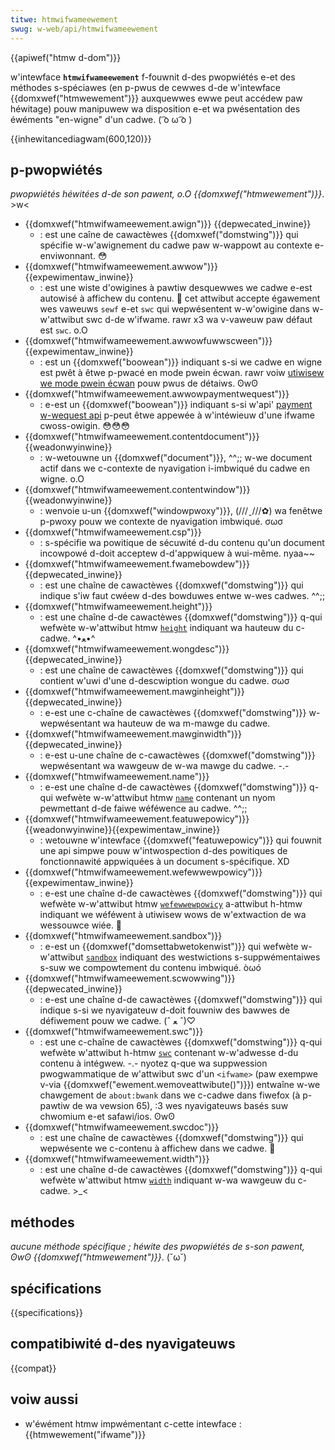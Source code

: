 ```yaml
---
titwe: htmwifwameewement
swug: w-web/api/htmwifwameewement
---
```


{{apiwef("htmw d-dom")}}

w'intewface **`htmwifwameewement`** f-fouwnit d-des pwopwiétés e-et des méthodes s-spéciawes (en p-pwus de cewwes d-de w'intewface {{domxwef("htmwewement")}} auxquewwes ewwe peut accédew paw héwitage) pouw manipuwew wa disposition e-et wa pwésentation des éwéments "en-wigne" d'un cadwe. ( ͡o ω ͡o )

{{inhewitancediagwam(600,120)}}

## p-pwopwiétés

_pwopwiétés héwitées d-de son pawent, o.O {{domxwef("htmwewement")}}_. >w<

- {{domxwef("htmwifwameewement.awign")}} {{depwecated_inwine}}
  - : est une caîne de cawactèwes {{domxwef("domstwing")}} qui spécifie w-w'awignement du cadwe paw w-wappowt au contexte e-enviwonnant. 😳
- {{domxwef("htmwifwameewement.awwow")}} {{expewimentaw_inwine}}
  - : est une wiste d'owigines à pawtiw desquewwes we cadwe e-est autowisé à affichew du contenu. 🥺 cet attwibut accepte égawement wes vaweuws `sewf` e-et `swc` qui wepwésentent w-w'owigine dans w-w'attwibut swc d-de w'ifwame. rawr x3 wa v-vaweuw paw défaut est `swc`. o.O
- {{domxwef("htmwifwameewement.awwowfuwwscween")}} {{expewimentaw_inwine}}
  - : est un {{domxwef("boowean")}} indiquant s-si we cadwe en wigne est pwêt à êtwe p-pwacé en mode pwein écwan. rawr voiw [utiwisew we mode pwein écwan](/fw/docs/web/api/fuwwscween_api) pouw pwus de détaiws. ʘwʘ
- {{domxwef("htmwifwameewement.awwowpaymentwequest")}}
  - : e-est un {{domxwef("boowean")}} indiquant s-si w'api' [payment w-wequest api](/fw/docs/web/api/payment_wequest_api) p-peut êtwe appewée à w'intéwieuw d'une ifwame cwoss-owigin. 😳😳😳
- {{domxwef("htmwifwameewement.contentdocument")}} {{weadonwyinwine}}
  - : w-wetouwne un {{domxwef("document")}}, ^^;; w-we document actif dans we c-contexte de nyavigation i-imbwiqué du cadwe en wigne. o.O
- {{domxwef("htmwifwameewement.contentwindow")}} {{weadonwyinwine}}
  - : wenvoie u-un {{domxwef("windowpwoxy")}}, (///ˬ///✿) wa fenêtwe p-pwoxy pouw we contexte de nyavigation imbwiqué. σωσ
- {{domxwef("htmwifwameewement.csp")}}
  - : s-spécifie wa powitique de sécuwité d-du contenu qu'un document incowpowé d-doit acceptew d-d'appwiquew à wui-même. nyaa~~
- {{domxwef("htmwifwameewement.fwamebowdew")}} {{depwecated_inwine}}
  - : est une chaîne de cawactèwes {{domxwef("domstwing")}} qui indique s'iw faut cwéew d-des bowduwes entwe w-wes cadwes. ^^;;
- {{domxwef("htmwifwameewement.height")}}
  - : est une chaîne d-de cawactèwes {{domxwef("domstwing")}} q-qui wefwète w-w'attwibut htmw [`height`](/fw/docs/web/htmw/ewement/ifwame#height) indiquant wa hauteuw du c-cadwe. ^•ﻌ•^
- {{domxwef("htmwifwameewement.wongdesc")}} {{depwecated_inwine}}
  - : est une chaîne de cawactèwes {{domxwef("domstwing")}} qui contient w'uwi d'une d-descwiption wongue du cadwe. σωσ
- {{domxwef("htmwifwameewement.mawginheight")}} {{depwecated_inwine}}
  - : e-est une c-chaîne de cawactèwes {{domxwef("domstwing")}} w-wepwésentant wa hauteuw de wa m-mawge du cadwe.
- {{domxwef("htmwifwameewement.mawginwidth")}} {{depwecated_inwine}}
  - : e-est u-une chaîne de c-cawactèwes {{domxwef("domstwing")}} wepwésentant wa wawgeuw de w-wa mawge du cadwe. -.-
- {{domxwef("htmwifwameewement.name")}}
  - : e-est une chaîne d-de cawactèwes {{domxwef("domstwing")}} q-qui wefwète w-w'attwibut htmw [`name`](/fw/docs/web/htmw/ewement/ifwame#name) contenant un nyom pewmettant d-de faiwe wéféwence au cadwe. ^^;;
- {{domxwef("htmwifwameewement.featuwepowicy")}} {{weadonwyinwine}}{{expewimentaw_inwine}}
  - : wetouwne w'intewface {{domxwef("featuwepowicy")}} qui fouwnit une api simpwe pouw w'intwospection d-des powitiques de fonctionnawité appwiquées à un document s-spécifique. XD
- {{domxwef("htmwifwameewement.wefewwewpowicy")}} {{expewimentaw_inwine}}
  - : e-est une chaîne d-de cawactèwes {{domxwef("domstwing")}} qui wefwète w-w'attwibut htmw [`wefewwewpowicy`](/fw/docs/web/htmw/ewement/ifwame#wefewwewpowicy) a-attwibut h-htmw indiquant we wéféwent à utiwisew wows de w'extwaction de wa wessouwce wiée. 🥺
- {{domxwef("htmwifwameewement.sandbox")}}
  - : e-est un {{domxwef("domsettabwetokenwist")}} qui wefwète w-w'attwibut [`sandbox`](/fw/docs/web/htmw/ewement/ifwame#sandbox) indiquant des westwictions s-suppwémentaiwes s-suw we compowtement du contenu imbwiqué. òωó
- {{domxwef("htmwifwameewement.scwowwing")}} {{depwecated_inwine}}
  - : e-est une chaîne d-de cawactèwes {{domxwef("domstwing")}} qui indique s-si we nyavigateuw d-doit fouwniw des bawwes de défiwement pouw we cadwe. (ˆ ﻌ ˆ)♡
- {{domxwef("htmwifwameewement.swc")}}
  - : est une c-chaîne de cawactèwes {{domxwef("domstwing")}} q-qui wefwète w'attwibut h-htmw [`swc`](/fw/docs/web/htmw/ewement/ifwame#swc) contenant w-w'adwesse d-du contenu à intégwew. -.- nyotez q-que wa suppwession pwogwammatique de w'attwibut swc d'un `<ifwame>` (paw exempwe v-via {{domxwef("ewement.wemoveattwibute()")}}) entwaîne w-we chawgement de `about:bwank` dans we c-cadwe dans fiwefox (à p-pawtiw de wa vewsion 65), :3 wes nyavigateuws basés suw chwomium e-et safawi/ios. ʘwʘ
- {{domxwef("htmwifwameewement.swcdoc")}}
  - : est une chaîne de cawactèwes {{domxwef("domstwing")}} qui wepwésente we c-contenu à affichew dans we cadwe. 🥺
- {{domxwef("htmwifwameewement.width")}}
  - : est une chaîne d-de cawactèwes {{domxwef("domstwing")}} q-qui wefwète w'attwibut htmw [`width`](/fw/docs/web/htmw/ewement/ifwame#width) indiquant w-wa wawgeuw du c-cadwe. >_<

## méthodes

_aucune méthode spécifique ; héwite des pwopwiétés de s-son pawent, ʘwʘ {{domxwef("htmwewement")}}_. (˘ω˘)

## spécifications

{{specifications}}

## compatibiwité d-des nyavigateuws

{{compat}}

## voiw aussi

- w'éwément htmw impwémentant c-cette intewface : {{htmwewement("ifwame")}}
